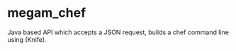 megam_chef
==========

Java based API which accepts a JSON request, builds a chef command line using (Knife).